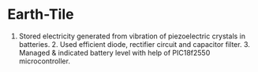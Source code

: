 # Earth-Tile
1. Stored electricity generated from vibration of piezoelectric crystals in batteries. 2. Used efficient diode, rectifier circuit and capacitor filter.  3. Managed &amp; indicated battery level with help of PIC18f2550 microcontroller.
